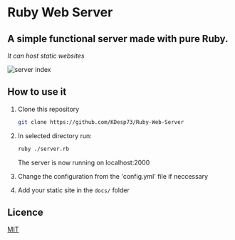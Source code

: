 # Ruby Web Server

## A simple functional server made with pure Ruby.

*It can host static websites*

![server index](https://user-images.githubusercontent.com/63654361/216193983-89083007-d1aa-44f4-b711-60ef24be02ec.png)

## How to use it

1. Clone this repository

    ```bash
    git clone https://github.com/KDesp73/Ruby-Web-Server
    ```

2. In selected directory run: 

    ```bash
    ruby ./server.rb
    ```
    The server is now running on localhost:2000

3. Change the configuration from the 'config.yml' file if neccessary

4. Add your static site in the `docs/` folder

## Licence

[MIT](https://github.com/KDesp73/Ruby-Web-Server/blob/main/LICENSE)
